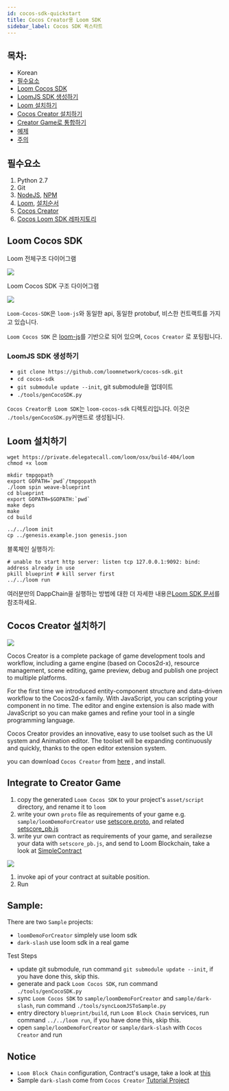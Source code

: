 ```yaml
---
id: cocos-sdk-quickstart
title: Cocos Creator용 Loom SDK
sidebar_label: Cocos SDK 퀵스타트
---
```

## 목차:

- Korean 
 - [필수요소](#prerequisites)
 - [Loom Cocos SDK](#loom-cocos-sdk)
 - [LoomJS SDK 생성하기](#generate-loomjs-sdk)
 - [Loom 설치하기](#install-loom)
 - [Cocos Creator 설치하기](#install-cocos-creator)
 - [Creator Game로 통합하기](#integrate-to-creator-game)
 - [예제](#sample)
 - [주의](#notice)

## 필수요소

1. Python 2.7
2. Git
3. [NodeJS](https://nodejs.org/en/), [NPM](https://www.npmjs.com/get-npm)
4. [Loom](https://loomx.io/), [설치순서](https://loomx.io/developers/docs/en/prereqs.html)
5. [Cocos Creator](http://www.cocos.com/creator)
6. [Cocos Loom SDK 레파지토리](https://github.com/loomnetwork/cocos-sdk/)

## Loom Cocos SDK

Loom 전체구조 다이어그램

![](/developers/img/Loom-Cocos-SDK.png)

Loom Cocos SDK 구조 다이어그램

![](/developers/img/loom-cocos-sdk-struct.png)

`Loom-Cocos-SDK`은 `loom-js`와 동일한 api, 동일한 protobuf, 비스한 컨트랙트를 가지고 있습니다.

`Loom Cocos SDK` 은 [loom-js](https://github.com/loomnetwork/loom-js/)를 기반으로 되어 있으며, `Cocos Creator` 로 포팅됩니다.

### LoomJS SDK 생성하기

- `git clone https://github.com/loomnetwork/cocos-sdk.git`
- `cd cocos-sdk`
- `git submodule update --init`, git submodule을 업데이트
- `./tools/genCocoSDK.py`

`Cocos Creator용 Loom SDK`는 `loom-cocos-sdk` 디렉토리입니다. 이것은 `./tools/genCocoSDK.py`커맨드로 생성됩니다.

## Loom 설치하기

    wget https://private.delegatecall.com/loom/osx/build-404/loom
    chmod +x loom
    
    mkdir tmpgopath
    export GOPATH=`pwd`/tmpgopath
    ./loom spin weave-blueprint
    cd blueprint
    export GOPATH=$GOPATH:`pwd`
    make deps
    make
    cd build
    
    ../../loom init
    cp ../genesis.example.json genesis.json
    

블록체인 실행하기:

    # unable to start http server: listen tcp 127.0.0.1:9092: bind: address already in use
    pkill blueprint # kill server first
    ../../loom run
    

여러분만의 DappChain을 실행하는 방법에 대한 더 자세한 내용은[Loom SDK 문서](https://loomx.io/developers/docs/en/prereqs.html)를 참조하세요.

## Cocos Creator 설치하기

![](http://www.cocos2d-x.org/s/images/creator_192.png)

Cocos Creator is a complete package of game development tools and workflow, including a game engine (based on Cocos2d-x), resource management, scene editing, game preview, debug and publish one project to multiple platforms.

For the first time we introduced entity-component structure and data-driven workflow to the Cocos2d-x family. With JavaScript, you can scripting your component in no time. The editor and engine extension is also made with JavaScript so you can make games and refine your tool in a single programming language.

Cocos Creator provides an innovative, easy to use toolset such as the UI system and Animation editor. The toolset will be expanding continuously and quickly, thanks to the open editor extension system.

you can download `Cocos Creator` from [here](http://www.cocos.com/creator) , and install.

## Integrate to Creator Game

1. copy the generated `Loom Cocos SDK` to your project's `asset/script` directory, and rename it to `loom`
2. write your own `proto` file as requirements of your game e.g. `sample/loomDemoForCreator` use [setscore.proto](https://github.com/loomnetwork/phaser-sdk-demo/blob/master/src/assets/protobuff/setscore.proto), and related [setscore_pb.js](https://github.com/loomnetwork/phaser-sdk-demo/blob/master/src/assets/protobuff/setscore_pb.js)
3. write yur own contract as requirements of your game, and serailezse your data with `setscore_pb.js`, and send to Loom Blockchain, take a look at [SimpleContract](https://github.com/loomnetwork/phaser-sdk-demo/blob/master/src/SimpleContract.js)

![](/developers/img/script_loom_folder.png)

1. invoke api of your contract at suitable position.
2. Run

## Sample:

There are two `Sample` projects:

- `loomDemoForCreator` simplely use loom sdk
- `dark-slash` use loom sdk in a real game

Test Steps

- update git submodule, run command `git submodule update --init`, if you have done this, skip this.
- generate and pack `Loom Cocos SDK`, run command `./tools/genCocoSDK.py`
- sync `Loom Cocos SDK` to `sample/loomDemoForCreator` and `sample/dark-slash`, run command `./tools/syncLoomJSToSample.py`
- entry directory `blueprint/build`, run `Loom Block Chain` services, run command `../../loom run`, if you have done this, skip this.
- open `sample/loomDemoForCreator` or `sample/dark-slash` with `Cocos Creator` and run

## Notice

- `Loom Block Chain` configuration, Contract's usage, take a look at [this](https://loomx.io/developers/docs/en/prereqs.html)
- Sample `dark-slash` come from `Cocos Creator` [Tutorial Project](https://github.com/cocos-creator/tutorial-dark-slash)
